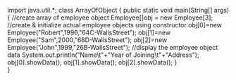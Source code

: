 
import java.util.*;
class ArrayOfObject
{
public static void main(String[] args)
{
    //create array of employee object
    Employee[]obj = new Employee[3];
    //create & initialize actual employee objects using constructor
    obj[0]=new Employee("Robert",1996,"64C-WallsStreet");
    obj[1]=new Employee("Sam",2000,"68D-WallsStreet");
    obj[2]=new Employee("John",1999,"26B-WallsStreet");
    //display the employee object data
    System.out.println("Name\t"+"Year of Joining\t"+"Address");
    obj[0].showData();
    obj[1].showData();
    obj[2].showData();
}   
}

